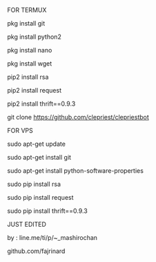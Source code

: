 FOR TERMUX



pkg install git


pkg install python2


pkg install nano


pkg install wget


pip2 install rsa


pip2 install request


pip2 install thrift==0.9.3


git clone https://github.com/clepriest/clepriestbot










FOR VPS



sudo apt-get update


sudo apt-get install git


sudo apt-get install python-software-properties


sudo pip install rsa


sudo pip install request


sudo pip install thrift==0.9.3

















JUST EDITED


by : line.me/ti/p/~_mashirochan


github.com/fajrinard
